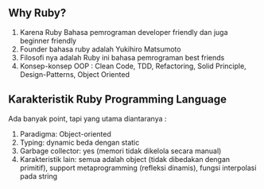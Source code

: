 ## Why Ruby?
1. Karena Ruby Bahasa pemrograman developer friendly dan juga beginner friendly
2. Founder bahasa ruby adalah Yukihiro Matsumoto
3. Filosofi nya adalah Ruby ini bahasa pemrograman best friends
4. Konsep-konsep OOP : Clean Code, TDD, Refactoring, Solid Principle, Design-Patterns, Object Oriented

## Karakteristik Ruby Programming Language
Ada banyak point, tapi yang utama diantaranya :
1. Paradigma: Object-oriented
2. Typing: dynamic beda dengan static
3. Garbage collector: yes (memori tidak dikelola secara manual)
4. Karakteristik lain: semua adalah object (tidak dibedakan dengan primitif), support metaprogramming (refleksi dinamis), fungsi interpolasi pada string